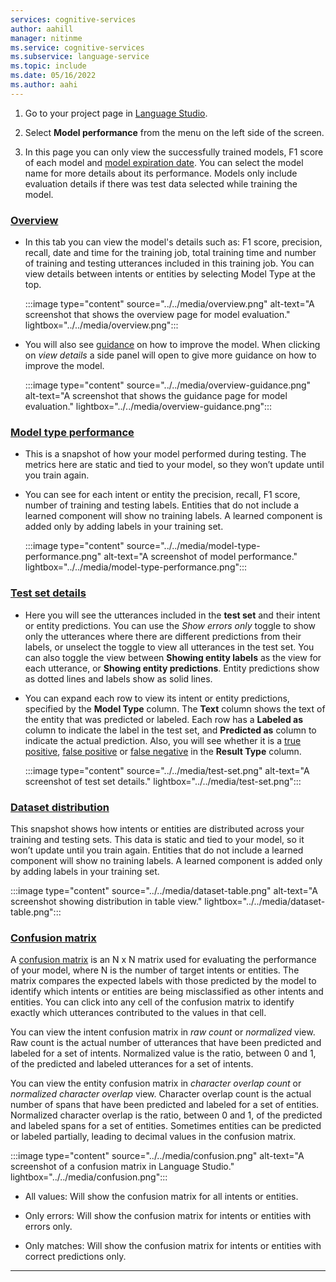 ```yaml
---
services: cognitive-services
author: aahill
manager: nitinme
ms.service: cognitive-services
ms.subservice: language-service
ms.topic: include
ms.date: 05/16/2022
ms.author: aahi
---
```


1. Go to your project page in [Language Studio](https://aka.ms/languageStudio).

2. Select **Model performance** from the menu on the left side of the screen.

3. In this page you can only view the successfully trained models, F1 score of each model and [model expiration date](../../../concepts/model-lifecycle.md#expiration-timeline). You can select the model name for more details about its performance. Models only include evaluation details if there was test data selected while training the model.

### [Overview](#tab/overview)

* In this tab you can view the model's details such as: F1 score, precision, recall, date and time for the training job, total training time and number of training and testing utterances included in this training job.  You can view details between intents or entities by selecting Model Type at the top.

    :::image type="content" source="../../media/overview.png" alt-text="A screenshot that shows the overview page for model evaluation." lightbox="../../media/overview.png":::

* You will also see [guidance](../../concepts/evaluation-metrics.md#guidance) on how to improve the model. When clicking on *view details* a side panel will open to give more guidance on how to improve the model.

    :::image type="content" source="../../media/overview-guidance.png" alt-text="A screenshot that shows the guidance page for model evaluation." lightbox="../../media/overview-guidance.png":::

### [Model type performance](#tab/model-performance)

* This is a snapshot of how your model performed during testing. The metrics here are static and tied to your model, so they won’t update until you train again.

* You can see for each intent or entity the precision, recall, F1 score, number of training and testing labels. Entities that do not include a learned component will show no training labels. A learned component is added only by adding labels in your training set.


    :::image type="content" source="../../media/model-type-performance.png" alt-text="A screenshot of model performance." lightbox="../../media/model-type-performance.png":::

### [Test set details](#tab/test-set)

* Here you will see the utterances included in the **test set** and their intent or entity predictions. You can use the *Show errors only* toggle to show only the utterances where there are different predictions from their labels, or unselect the toggle to view all utterances in the test set. You can also toggle the view between **Showing entity labels** as the view for each utterance, or **Showing entity predictions**. Entity predictions show as dotted lines and labels show as solid lines.

* You can expand each row to view its intent or entity predictions, specified by the **Model Type** column. The **Text** column shows the text of the entity that was predicted or labeled. Each row has a **Labeled as** column to indicate the label in the test set, and **Predicted as** column to indicate the actual prediction. Also, you will see whether it is a [true positive](../../concepts/evaluation-metrics.md), [false positive](../../concepts/evaluation-metrics.md) or [false negative](../../concepts/evaluation-metrics.md) in the **Result Type** column. 

    :::image type="content" source="../../media/test-set.png" alt-text="A screenshot of test set details." lightbox="../../media/test-set.png":::    

### [Dataset distribution](#tab/dataset-distribution) 

This snapshot shows how intents or entities are distributed across your training and testing sets. This data is static and tied to your model, so it won’t update until you train again. Entities that do not include a learned component will show no training labels. A learned component is added only by adding labels in your training set.

  :::image type="content" source="../../media/dataset-table.png" alt-text="A screenshot showing distribution in table view." lightbox="../../media/dataset-table.png":::

### [Confusion matrix](#tab/confusion-matrix) 

A [confusion matrix](../../concepts/evaluation-metrics.md#confusion-matrix) is an N x N matrix used for evaluating the performance of your model, where N is the number of target intents or entities. The matrix compares the expected labels with those predicted by the model to identify which intents or entities are being misclassified as other intents and entities. You can click into any cell of the confusion matrix to identify exactly which utterances contributed to the values in that cell.

You can view the intent confusion matrix in *raw count* or *normalized* view. Raw count is the actual number of utterances that have been predicted and labeled for a set of intents. Normalized value is the ratio, between 0 and 1, of the predicted and labeled utterances for a set of intents.

You can view the entity confusion matrix in *character overlap count* or *normalized character overlap* view. Character overlap count is the actual number of spans that have been predicted and labeled for a set of entities. Normalized character overlap is the ratio, between 0 and 1, of the predicted and labeled spans for a set of entities. Sometimes entities can be predicted or labeled partially, leading to decimal values in the confusion matrix.

  :::image type="content" source="../../media/confusion.png" alt-text="A screenshot of a confusion matrix in Language Studio." lightbox="../../media/confusion.png":::

* All values: Will show the confusion matrix for all intents or entities.

* Only errors: Will show the confusion matrix for intents or entities with errors only.

* Only matches: Will show the confusion matrix for intents or entities with correct predictions only.

---
